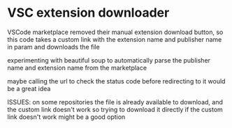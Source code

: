 # VSC extension downloader

VSCode marketplace removed their manual extension download button, so this code takes a custom link with the extension name and publisher name in param and downloads the file

experimenting with beautiful soup to automatically parse the publisher name and extension name from the marketplace

maybe calling the url to check the status code before redirecting to it would be a great idea

ISSUES:
on some repositories the file is already available to download, and the custom link doesn't work so trying to download it directly if the custom link doesn't work might be a good option
